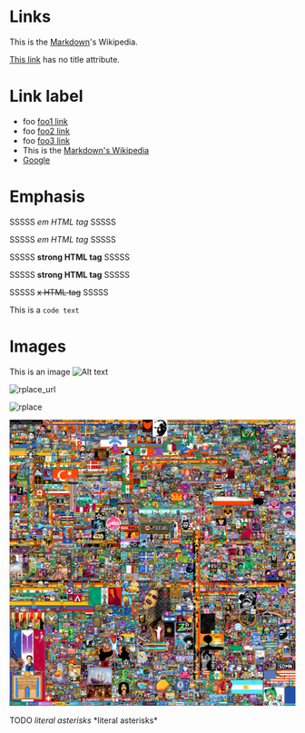 # Links

This is the [Markdown](https://en.wikipedia.org/wiki/Markdown "Markdown Wikipedia")'s Wikipedia.

[This link](http://example.net/) has no title attribute.

# Link label

[foo1]: http://example.com/  "Optional Title"

[foo2]: <http://example.com/>  'Optional Title'

[foo3]: http://example.com/
(Optional Title)

[md_wiki]: https://en.wikipedia.org/wiki/Markdown  "Markdown Wikipedia"

[Google]: http://google.com/

[Google]: http://google.com/

[rplace_img]: rplace2022.webp

[rplace_url]: https://rplace-community.github.io/visualization/assets/img/loadingscreen/rplace_logo.png

* foo [foo1 link][foo1]
* foo [foo2 link][foo2]
* foo [foo3 link][foo3]
* This is the [Markdown's Wikipedia][md_wiki]
* [Google][]

# Emphasis

SSSSS *em HTML tag* SSSSS

[//]: # (Equivalent)

SSSSS _em HTML tag_ SSSSS

SSSSS **strong HTML tag** SSSSS

[//]: # (Equivalent)

SSSSS __strong HTML tag__ SSSSS

SSSSS ~~x HTML tag~~ SSSSS

This is a `code text`

# Images

This is an image ![Alt text](img.jpg "Optional title")

![rplace_url]

<img src="https://upload.wikimedia.org/wikipedia/en/0/01/RPlace2022.png" height="100" width="100" alt="rplace"/>

![rplace_img]



TODO
*literal asterisks*
\*literal asterisks\*